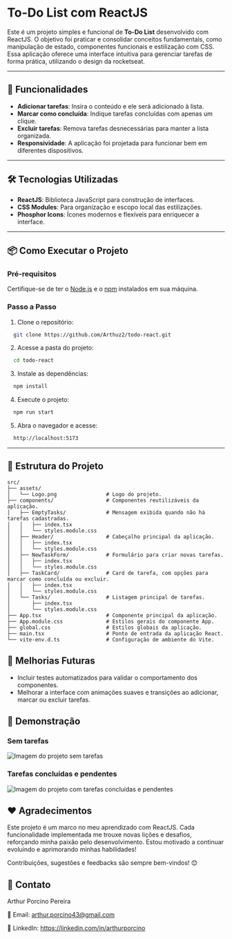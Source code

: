 # To-Do List com ReactJS

Este é um projeto simples e funcional de **To-Do List** desenvolvido com ReactJS. O objetivo foi praticar e consolidar conceitos fundamentais, como manipulação de estado, componentes funcionais e estilização com CSS. Essa aplicação oferece uma interface intuitiva para gerenciar tarefas de forma prática, utilizando o design da rocketseat.

---

## 🚀 Funcionalidades

- **Adicionar tarefas**: Insira o conteúdo e ele será adicionado à lista.  
- **Marcar como concluída**: Indique tarefas concluídas com apenas um clique.  
- **Excluir tarefas**: Remova tarefas desnecessárias para manter a lista organizada.  
- **Responsividade**: A aplicação foi projetada para funcionar bem em diferentes dispositivos.  

---

## 🛠️ Tecnologias Utilizadas

- **ReactJS**: Biblioteca JavaScript para construção de interfaces.  
- **CSS Modules**: Para organização e escopo local das estilizações.  
- **Phosphor Icons**: Ícones modernos e flexíveis para enriquecer a interface.  

---

## 📦 Como Executar o Projeto

### Pré-requisitos

Certifique-se de ter o [Node.js](https://nodejs.org) e o [npm](https://www.npmjs.com/) instalados em sua máquina.

### Passo a Passo

1. Clone o repositório:  
  ```bash
    git clone https://github.com/Arthuz2/todo-react.git
  ```
2. Acesse a pasta do projeto:
  ```bash
    cd todo-react
  ```
3. Instale as dependências:
  ```bash
    npm install
  ```
4. Execute o projeto:
  ```bash
    npm run start
  ```
5. Abra o navegador e acesse:
  ```bash
    http://localhost:5173
  ```
---

## 📂 Estrutura do Projeto

```plaintext
src/
├── assets/
│   └── Logo.png                # Logo do projeto.
├── components/                 # Componentes reutilizáveis da aplicação.
│   ├── EmptyTasks/             # Mensagem exibida quando não há tarefas cadastradas.
│   │   ├── index.tsx
│   │   └── styles.module.css
│   ├── Header/                 # Cabeçalho principal da aplicação.
│   │   ├── index.tsx
│   │   └── styles.module.css
│   ├── NewTaskForm/            # Formulário para criar novas tarefas.
│   │   ├── index.tsx
│   │   └── styles.module.css
│   ├── TaskCard/               # Card de tarefa, com opções para marcar como concluída ou excluir.
│   │   ├── index.tsx
│   │   └── styles.module.css
│   └── Tasks/                  # Listagem principal de tarefas.
│       ├── index.tsx
│       └── styles.module.css
├── App.tsx                     # Componente principal da aplicação.
├── App.module.css              # Estilos gerais do componente App.
├── global.css                  # Estilos globais da aplicação.
├── main.tsx                    # Ponto de entrada da aplicação React.
└── vite-env.d.ts               # Configuração de ambiente do Vite.
```

## 🎯 Melhorias Futuras

- Incluir testes automatizados para validar o comportamento dos componentes.
- Melhorar a interface com animações suaves e transições ao adicionar, marcar ou excluir tarefas.

## 📸 Demonstração

### Sem tarefas
![Imagem do projeto sem tarefas](https://github.com/user-attachments/assets/3c1c7013-e1a4-4c2c-a8ae-2c99d556dfa5)


### Tarefas concluídas e pendentes
![Imagem do projeto com tarefas concluídas e pendentes](https://github.com/user-attachments/assets/142f369c-db24-422b-9364-c9276bc25f18)


## ❤️ Agradecimentos

Este projeto é um marco no meu aprendizado com ReactJS. Cada funcionalidade implementada me trouxe novas lições e desafios, reforçando minha paixão pelo desenvolvimento. Estou motivado a continuar evoluindo e aprimorando minhas habilidades!

Contribuições, sugestões e feedbacks são sempre bem-vindos! 😊

## 🔗 Contato

Arthur Porcino Pereira

📧 Email: arthur.porcino43@gmail.com

📱 LinkedIn: https://linkedin.com/in/arthurporcino
